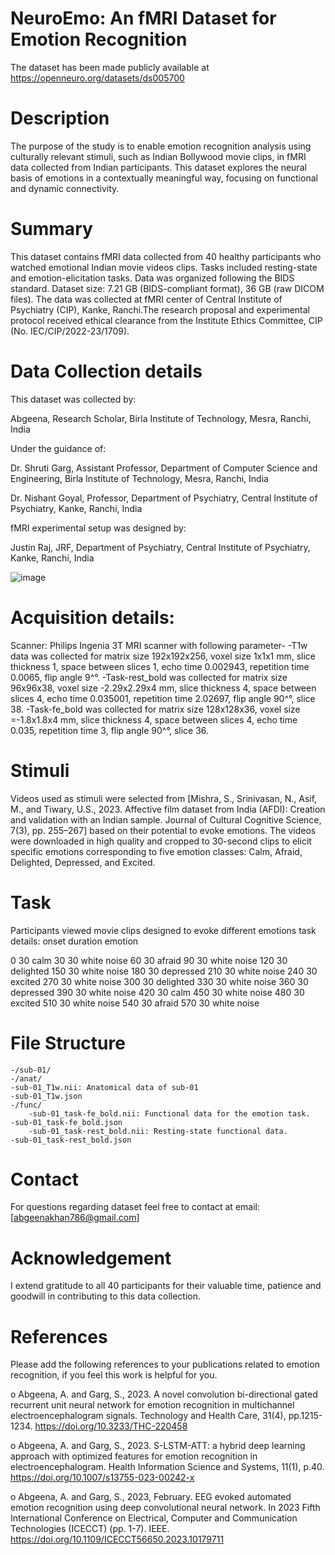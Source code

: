 # NeuroEmo: An fMRI Dataset for Emotion Recognition
The dataset has been made publicly available at https://openneuro.org/datasets/ds005700

# Description
The purpose of the study is to enable emotion recognition analysis using culturally relevant stimuli, such as Indian Bollywood movie clips, in fMRI data collected from Indian participants. This dataset explores the neural basis of emotions in a contextually meaningful way, focusing on functional and dynamic connectivity.

# Summary
This dataset contains fMRI data collected from 40 healthy participants who watched emotional Indian movie videos clips. Tasks included resting-state and emotion-elicitation tasks. Data was organized following the BIDS standard. Dataset size: 7.21 GB (BIDS-compliant format), 36 GB (raw DICOM files).
The data was collected at fMRI center of Central Institute of Psychiatry (CIP), Kanke, Ranchi.The research proposal and experimental protocol received ethical clearance from the Institute Ethics Committee, CIP (No. IEC/CIP/2022-23/1709).

# Data Collection details
This dataset was collected by:

Abgeena, Research Scholar, Birla Institute of Technology, Mesra, Ranchi, India

Under the guidance of:

Dr. Shruti Garg, Assistant Professor, Department of Computer Science and Engineering, Birla Institute of Technology, Mesra, Ranchi, India

Dr. Nishant Goyal, Professor, Department of Psychiatry, Central Institute of Psychiatry, Kanke, Ranchi, India

fMRI experimental setup was designed by:

Justin Raj, JRF, Department of Psychiatry, Central Institute of Psychiatry, Kanke, Ranchi, India

![image](https://github.com/user-attachments/assets/1c7c08a9-2289-4d04-a132-486b20eea921)

# Acquisition details:
Scanner: Philips Ingenia 3T MRI scanner with following parameter- -T1w data was collected for matrix size 192x192x256, voxel size 1x1x1 mm, slice thickness 1, space between slices 1, echo time 0.002943, repetition time 0.0065, flip angle 9^°. -Task-rest_bold was collected for matrix size 96x96x38, voxel size -2.29x2.29x4 mm, slice thickness 4, space between slices 4, echo time 0.035001, repetition time 2.02697, flip angle 90^°, slice 38. -Task-fe_bold was collected for matrix size 128x128x36, voxel size =-1.8x1.8x4 mm, slice thickness 4, space between slices 4, echo time 0.035, repetition time 3, flip angle 90^°, slice 36.

# Stimuli 
Videos used as stimuli were selected from [Mishra, S., Srinivasan, N., Asif, M., and Tiwary, U.S., 2023. Affective film dataset from India (AFDI): Creation and validation with an Indian sample. Journal of Cultural Cognitive Science, 7(3), pp. 255–267] based on their potential to evoke emotions. The videos were downloaded in high quality and cropped to 30-second clips to elicit specific emotions corresponding to five emotion classes: Calm, Afraid, Delighted, Depressed, and Excited.

# Task
Participants viewed movie clips designed to evoke different emotions task details: onset duration emotion

0 30 calm 30 30 white noise 60 30 afraid 90 30 white noise 120 30 delighted 150 30 white noise 180 30 depressed 210 30 white noise 240 30 excited 270 30 white noise 300 30 delighted 330 30 white noise 360 30 depressed 390 30 white noise 420 30 calm 450 30 white noise 480 30 excited 510 30 white noise 540 30 afraid 570 30 white noise

# File Structure
    -/sub-01/
    -/anat/
    -sub-01_T1w.nii: Anatomical data of sub-01
    -sub-01_T1w.json
    -/func/
        -sub-01_task-fe_bold.nii: Functional data for the emotion task.
    -sub-01_task-fe_bold.json
        -sub-01_task-rest_bold.nii: Resting-state functional data.
    -sub-01_task-rest_bold.json

# Contact
For questions regarding dataset feel free to contact at email: [abgeenakhan786@gmail.com]

# Acknowledgement
I extend gratitude to all 40 participants for their valuable time, patience and goodwill in contributing to this data collection.

# References
Please add the following references to your publications related to emotion recognition, if you feel this work is helpful for you.

o	Abgeena, A. and Garg, S., 2023. A novel convolution bi-directional gated recurrent unit neural network for emotion recognition in multichannel electroencephalogram signals. Technology and Health Care, 31(4), pp.1215-1234. https://doi.org/10.3233/THC-220458

o	Abgeena, A. and Garg, S., 2023. S-LSTM-ATT: a hybrid deep learning approach with optimized features for emotion recognition in electroencephalogram. Health Information Science and Systems, 11(1), p.40. https://doi.org/10.1007/s13755-023-00242-x

o   Abgeena, A. and Garg, S., 2023, February. EEG evoked automated emotion recognition using deep convolutional neural network. In 2023 Fifth International Conference on Electrical, Computer and Communication Technologies (ICECCT) (pp. 1-7). IEEE. https://doi.org/10.1109/ICECCT56650.2023.10179711
